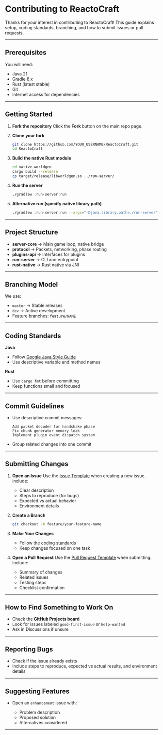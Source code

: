 # Contributing to ReactoCraft

Thanks for your interest in contributing to ReactoCraft!
This guide explains setup, coding standards, branching, and how to submit issues or pull requests.

---

## Prerequisites

You will need:

* Java 21
* Gradle 8.x
* Rust (latest stable)
* Git
* Internet access for dependencies

---

## Getting Started

1. **Fork the repository**
   Click the **Fork** button on the main repo page.

2. **Clone your fork**

   ```bash
   git clone https://github.com/YOUR_USERNAME/ReactoCraft.git
   cd ReactoCraft
   ```

3. **Build the native Rust module**

   ```bash
   cd native-worldgen
   cargo build --release
   cp target/release/libworldgen.so ../run-server/
   ```

4. **Run the server**

   ```bash
   ./gradlew :run-server:run
   ```

5. **Alternative run (specify native library path)**

   ```bash
   ./gradlew :run-server:run --args="-Djava.library.path=./run-server"
   ```

---

## Project Structure

* **server-core** → Main game loop, native bridge
* **protocol** → Packets, networking, phase routing
* **plugins-api** → Interfaces for plugins
* **run-server** → CLI and entrypoint
* **rust-native** → Rust native via JNI

---

## Branching Model

We use:

* `master` → Stable releases
* `dev` → Active development
* Feature branches: `feature/NAME`

---

## Coding Standards

**Java**

* Follow [Google Java Style Guide](https://google.github.io/styleguide/javaguide.html)
* Use descriptive variable and method names

**Rust**

* Use `cargo fmt` before committing
* Keep functions small and focused

---

## Commit Guidelines

* Use descriptive commit messages:

  ```
  Add packet decoder for handshake phase
  Fix chunk generator memory leak
  Implement plugin event dispatch system
  ```
* Group related changes into one commit

---

## Submitting Changes

1. **Open an Issue**
   Use the [Issue Template](.github/ISSUE_TEMPLATE.md) when creating a new issue.
   Include:

    * Clear description
    * Steps to reproduce (for bugs)
    * Expected vs actual behavior
    * Environment details

2. **Create a Branch**

   ```bash
   git checkout -b feature/your-feature-name
   ```

3. **Make Your Changes**

    * Follow the coding standards
    * Keep changes focused on one task

4. **Open a Pull Request**
   Use the [Pull Request Template](.github/PULL_REQUEST_TEMPLATE.md) when submitting.
   Include:

    * Summary of changes
    * Related issues
    * Testing steps
    * Checklist confirmation

---

## How to Find Something to Work On

* Check the **GitHub Projects board**
* Look for issues labeled `good-first-issue` or `help-wanted`
* Ask in Discussions if unsure

---

## Reporting Bugs

* Check if the issue already exists
* Include steps to reproduce, expected vs actual results, and environment details

---

## Suggesting Features

* Open an `enhancement` issue with:

    * Problem description
    * Proposed solution
    * Alternatives considered

---

